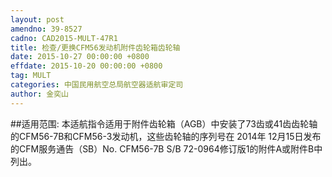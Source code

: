 ```yaml
---
layout: post
amendno: 39-8527
cadno: CAD2015-MULT-47R1
title: 检查/更换CFM56发动机附件齿轮箱齿轮轴
date: 2015-10-27 00:00:00 +0800
effdate: 2015-10-20 00:00:00 +0800
tag: MULT
categories: 中国民用航空总局航空器适航审定司
author: 金奕山
---
```


##适用范围:
本适航指令适用于附件齿轮箱（AGB）中安装了73齿或41齿齿轮轴的CFM56-7B和CFM56-3发动机，这些齿轮轴的序列号在 2014年 12月15日发布的CFM服务通告（SB）No. CFM56-7B S/B 72-0964修订版1的附件A或附件B中列出。

